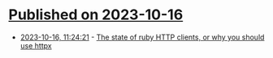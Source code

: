# [Published on 2023-10-16](index.md)

* [2023-10-16, 11:24:21](https://lobste.rs/s/tsyeqw/state_ruby_http_clients_why_you_should_use) - [The state of ruby HTTP clients, or why you should use httpx](https://honeyryderchuck.gitlab.io/2023/10/15/state-of-ruby-http-clients-use-httpx.html)
